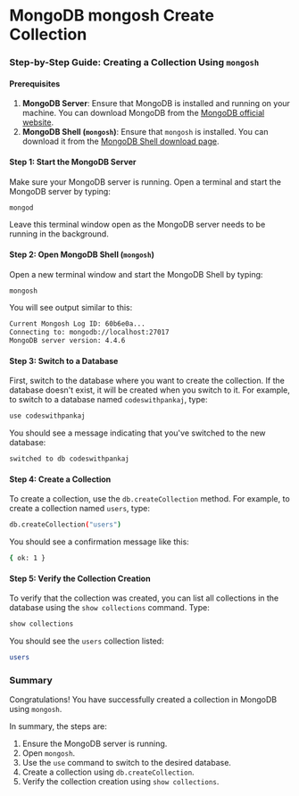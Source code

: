 # MongoDB mongosh Create Collection 

### Step-by-Step Guide: Creating a Collection Using `mongosh`

#### Prerequisites

1. **MongoDB Server**: Ensure that MongoDB is installed and running on your machine. You can download MongoDB from the [MongoDB official website](https://www.mongodb.com/try/download/community).
2. **MongoDB Shell (`mongosh`)**: Ensure that `mongosh` is installed. You can download it from the [MongoDB Shell download page](https://www.mongodb.com/try/download/shell).

#### Step 1: Start the MongoDB Server

Make sure your MongoDB server is running. Open a terminal and start the MongoDB server by typing:

```sh
mongod
```

Leave this terminal window open as the MongoDB server needs to be running in the background.

#### Step 2: Open MongoDB Shell (`mongosh`)

Open a new terminal window and start the MongoDB Shell by typing:

```sh
mongosh
```

You will see output similar to this:

```sh
Current Mongosh Log ID: 60b6e0a...
Connecting to: mongodb://localhost:27017
MongoDB server version: 4.4.6
```

#### Step 3: Switch to a Database

First, switch to the database where you want to create the collection. If the database doesn't exist, it will be created when you switch to it. For example, to switch to a database named `codeswithpankaj`, type:

```sh
use codeswithpankaj
```

You should see a message indicating that you've switched to the new database:

```sh
switched to db codeswithpankaj
```

#### Step 4: Create a Collection

To create a collection, use the `db.createCollection` method. For example, to create a collection named `users`, type:

```sh
db.createCollection("users")
```

You should see a confirmation message like this:

```sh
{ ok: 1 }
```

#### Step 5: Verify the Collection Creation

To verify that the collection was created, you can list all collections in the database using the `show collections` command. Type:

```sh
show collections
```

You should see the `users` collection listed:

```sh
users
```

### Summary

Congratulations! You have successfully created a collection in MongoDB using `mongosh`.

In summary, the steps are:
1. Ensure the MongoDB server is running.
2. Open `mongosh`.
3. Use the `use` command to switch to the desired database.
4. Create a collection using `db.createCollection`.
5. Verify the collection creation using `show collections`.

